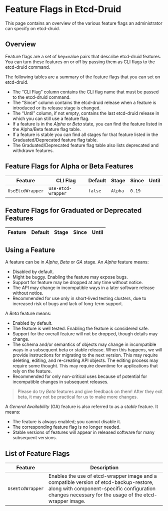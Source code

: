 # Feature Flags in Etcd-Druid

This page contains an overview of the various feature flags an administrator can specify on etcd-druid.

## Overview

Feature flags are a set of key=value pairs that describe etcd-druid features. You can turn these features on or off by passing them as CLI flags to the etcd-druid command.

The following tables are a summary of the feature flags that you can set on etcd-druid.

* The “CLI Flag” column contains the CLI flag name that must be passed to the etcd-druid command.
* The “Since” column contains the etcd-druid release when a feature is introduced or its release stage is changed.
* The “Until” column, if not empty, contains the last etcd-druid release in which you can still use a feature flag.
* If a feature is in the *Alpha* or *Beta* state, you can find the feature listed in the Alpha/Beta feature flag table.
* If a feature is stable you can find all stages for that feature listed in the Graduated/Deprecated feature flag table.
* The Graduated/Deprecated feature flag table also lists deprecated and withdrawn features.

## Feature Flags for Alpha or Beta Features

| Feature          | CLI Flag           | Default | Stage   | Since  | Until |
|------------------|--------------------|---------|---------|--------|-------|
| `UseEtcdWrapper` | `use-etcd-wrapper` | `false` | `Alpha` | `0.19` |       |

## Feature Flags for Graduated or Deprecated Features

| Feature | Default | Stage | Since | Until |
|---------|---------|-------|-------|-------|

## Using a Feature

A feature can be in *Alpha*, *Beta* or *GA* stage.
An *Alpha* feature means:

* Disabled by default.
* Might be buggy. Enabling the feature may expose bugs.
* Support for feature may be dropped at any time without notice.
* The API may change in incompatible ways in a later software release without notice.
* Recommended for use only in short-lived testing clusters, due to increased
  risk of bugs and lack of long-term support.

A *Beta* feature means:

* Enabled by default.
* The feature is well tested. Enabling the feature is considered safe.
* Support for the overall feature will not be dropped, though details may change.
* The schema and/or semantics of objects may change in incompatible ways in a
  subsequent beta or stable release. When this happens, we will provide instructions
  for migrating to the next version. This may require deleting, editing, and
  re-creating API objects. The editing process may require some thought.
  This may require downtime for applications that rely on the feature.
* Recommended for only non-critical uses because of potential for
  incompatible changes in subsequent releases.

> Please do try *Beta* features and give feedback on them!
> After they exit beta, it may not be practical for us to make more changes.

A *General Availability* (GA) feature is also referred to as a *stable* feature. It means:

* The feature is always enabled; you cannot disable it.
* The corresponding feature flag is no longer needed.
* Stable versions of features will appear in released software for many subsequent versions.

## List of Feature Flags

| Feature          | Description                                                                                                                                                                                   |
|------------------|-----------------------------------------------------------------------------------------------------------------------------------------------------------------------------------------------|
| `UseEtcdWrapper` | Enables the use of etcd-wrapper image and a compatible version of etcd-backup-restore, along with component-specific configuration changes necessary for the usage of the etcd-wrapper image. |

